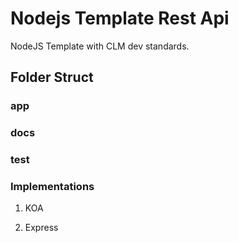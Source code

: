# Nodejs Template Rest Api

NodeJS Template with CLM dev standards.

## Folder Struct

### app
### docs
### test


### Implementations

1. KOA

2. Express
